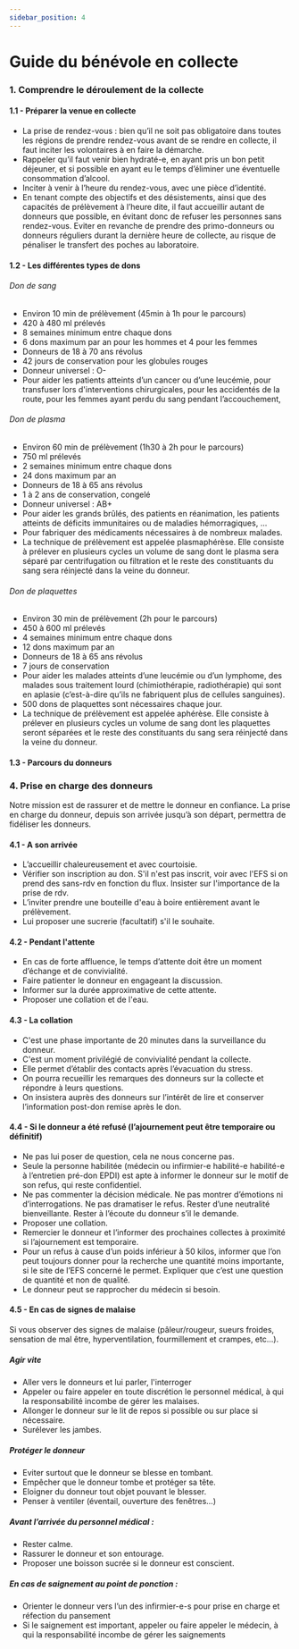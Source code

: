 ```yaml
---
sidebar_position: 4
---
```


# Guide du bénévole en collecte

### 1. Comprendre le déroulement de la collecte

#### 1.1 - Préparer la venue en collecte
- La prise de rendez-vous : bien qu’il ne soit pas obligatoire dans toutes les régions de prendre rendez-vous avant de se rendre en collecte, il faut inciter les volontaires à en faire la démarche.
- Rappeler qu’il faut venir bien hydraté-e, en ayant pris un bon petit déjeuner, et si possible en ayant eu le temps d’éliminer une éventuelle consommation d’alcool.
- Inciter à venir à l’heure du rendez-vous, avec une pièce d’identité.
- En tenant compte des objectifs et des désistements, ainsi que des capacités de prélèvement à l’heure dite, il faut accueillir autant de donneurs que possible, en évitant donc de refuser les personnes sans rendez-vous. Eviter en revanche de prendre des primo-donneurs ou donneurs réguliers durant la dernière heure de collecte, au risque de pénaliser le transfert des poches au laboratoire.

#### 1.2 - Les différentes types de dons

###### Don de sang
- Environ 10 min de prélèvement (45min à 1h pour le parcours)
- 420 à 480 ml prélevés
- 8 semaines minimum entre chaque dons
- 6 dons maximum par an pour les hommes et 4 pour les femmes
- Donneurs de 18 à 70 ans révolus
- 42 jours de conservation pour les globules rouges
- Donneur universel : O-
- Pour aider les patients atteints d’un cancer ou d’une leucémie, pour transfuser lors d'interventions chirurgicales, pour les accidentés de la route, pour les femmes ayant perdu du sang pendant l’accouchement,

###### Don de plasma
- Environ 60 min de prélèvement (1h30 à 2h pour le parcours)
- 750 ml prélevés
- 2 semaines minimum entre chaque dons
- 24 dons maximum par an
- Donneurs de 18 à 65 ans révolus
- 1 à 2 ans de conservation, congelé
- Donneur universel : AB+
- Pour aider les grands brûlés, des patients en réanimation, les patients atteints de déficits immunitaires ou de maladies hémorragiques, ...
- Pour fabriquer des médicaments nécessaires à de nombreux malades.
- La technique de prélèvement est appelée plasmaphérèse. Elle consiste à prélever en plusieurs cycles un volume de sang dont le plasma sera séparé par centrifugation ou filtration et le reste des constituants du sang sera réinjecté dans la veine du donneur.

###### Don de plaquettes
- Environ 30 min de prélèvement (2h pour le parcours)
- 450 à 600 ml prélevés
- 4 semaines minimum entre chaque dons
- 12 dons maximum par an
- Donneurs de 18 à 65 ans révolus
- 7 jours de conservation
- Pour aider les malades atteints d’une leucémie ou d’un lymphome, des malades sous traitement lourd (chimiothérapie, radiothérapie) qui sont en aplasie (c’est-à-dire qu’ils ne fabriquent plus de cellules sanguines).
- 500 dons de plaquettes sont nécessaires chaque jour.
- La technique de prélèvement est appelée aphérèse. Elle consiste à prélever en plusieurs cycles un volume de sang dont les plaquettes seront séparées et le reste des constituants du sang sera réinjecté dans la veine du donneur.

#### 1.3 - Parcours du donneurs


### 4. Prise en charge des donneurs
Notre mission est de rassurer et de mettre le donneur en confiance.
La prise en charge du donneur, depuis son arrivée jusqu’à son départ, permettra de fidéliser les donneurs.
#### 4.1 - A son arrivée
- L’accueillir chaleureusement et avec courtoisie.
- Vérifier son inscription au don. S'il n'est pas inscrit, voir avec l'EFS si on prend des sans-rdv en fonction du flux. Insister sur l'importance de la prise de rdv.
- L’inviter prendre une bouteille d'eau à boire entièrement avant le prélèvement.
- Lui proposer une sucrerie (facultatif) s'il le souhaite.

#### 4.2 - Pendant l'attente
- En cas de forte affluence, le temps d’attente doit être un moment d’échange et de convivialité.
- Faire patienter le donneur en engageant la discussion.
- Informer sur la durée approximative de cette attente.
- Proposer une collation et de l'eau.

#### 4.3 - La collation
- C'est une phase importante de 20 minutes dans la surveillance du donneur.
- C'est un moment privilégié de convivialité pendant la collecte.
- Elle permet d’établir des contacts après l’évacuation du stress.
- On pourra recueillir les remarques des donneurs sur la collecte et répondre à leurs questions.
- On insistera auprès des donneurs sur l’intérêt de lire et conserver l’information post-don remise après le don.

#### 4.4 - Si le donneur a été refusé (l’ajournement peut être temporaire ou définitif)
- Ne pas lui poser de question, cela ne nous concerne pas.
- Seule la personne habilitée (médecin ou infirmier-e habilité-e habilité-e à l’entretien pré-don EPDI) est apte à informer le donneur sur le motif de son refus, qui reste confidentiel.
- Ne pas commenter la décision médicale. Ne pas montrer d’émotions ni d’interrogations. Ne pas dramatiser le refus. Rester d’une neutralité bienveillante. Rester à l’écoute du donneur s’il le demande.
- Proposer une collation.
- Remercier le donneur et l’informer des prochaines collectes à proximité si l’ajournement est temporaire.
- Pour un refus à cause d’un poids inférieur à 50 kilos, informer que l’on peut toujours donner pour la recherche une quantité moins importante, si le site de l’EFS concerné le permet. Expliquer que c’est une question de quantité et non de qualité.
- Le donneur peut se rapprocher du médecin si besoin.

#### 4.5 - En cas de signes de malaise
Si vous observer des signes de malaise (pâleur/rougeur, sueurs froides, sensation de mal être, hyperventilation, fourmillement et crampes, etc...).

##### Agir vite
- Aller vers le donneurs et lui parler, l'interroger
- Appeler ou faire appeler en toute discrétion le personnel médical, à qui la responsabilité incombe de gérer les malaises.
- Allonger le donneur sur le lit de repos si possible ou sur place si nécessaire.
- Surélever les jambes.
##### Protéger le donneur
- Eviter surtout que le donneur se blesse en tombant.
- Empêcher que le donneur tombe et protéger sa tête.
- Eloigner du donneur tout objet pouvant le blesser.
- Penser à ventiler (éventail, ouverture des fenêtres…)
##### Avant l’arrivée du personnel médical :
- Rester calme.
- Rassurer le donneur et son entourage.
- Proposer une boisson sucrée si le donneur est conscient.
##### En cas de saignement au point de ponction :
- Orienter le donneur vers l’un des infirmier-e-s pour prise en charge et réfection du pansement
- Si le saignement est important, appeler ou faire appeler le médecin, à qui la responsabilité incombe de gérer les saignements